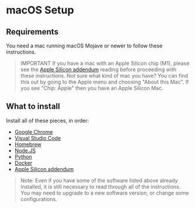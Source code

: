 # macOS Setup

## Requirements

You need a mac running macOS Mojave or newer to follow these instructions.

> IMPORTANT If you have a mac with an Apple Silicon chip (M1), please see the
> [Apple Silicon addendum] reading before proceeding with these instructions.
> Not sure what kind of mac you have? You can find this out by going to the
> Apple menu and choosing "About this Mac".  If you see "Chip: Apple" then you
> have an Apple Silicon Mac.

## What to install

Install all of these pieces, in order:

- [Google Chrome]
- [Visual Studio Code]
- [Homebrew]
- [Node.JS]
- [Python]
- [Docker]
- [Apple Silicon addendum]

> Note: Even if you have some of the software listed above already installed, it
> is still necessary to read through all of the instructions. You may need to
> upgrade to a new software version, or change some configurations.

[Apple Silicon addendum]: 11-apple-silicon-mac-addendum.md
[Google Chrome]: 04-google-chrome-setup.md
[Visual Studio Code]: 05-visual-studio-code-setup.md
[Homebrew]: 06-homebrew-setup.md
[Node.JS]: 07-nodejs-setup.md
[Python]: 08-python-setup.md
[Docker]: 09-docker-setup.md
